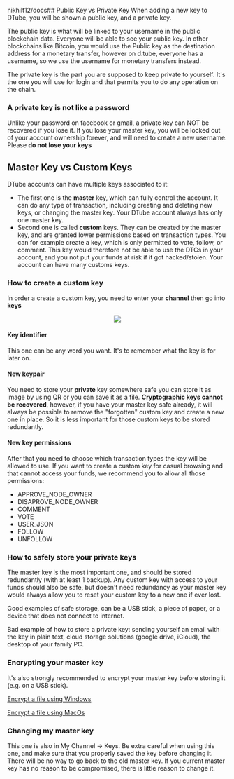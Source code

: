 nikhilt12/docs## Public Key vs Private Key
When adding a new key to DTube, you will be shown a public key, and a private key.

The public key is what will be linked to your username in the public blockchain data. Everyone will be able to see your public key. In other blockchains like Bitcoin, you would use the Public key as the destination address for a monetary transfer, however on d.tube, everyone has a username, so we use the username for monetary transfers instead.

The private key is the part you are supposed to keep private to yourself. It's the one you will use for login and that permits you to do any operation on the chain.

### A private key is not like a password
Unlike your password on facebook or gmail, a private key can NOT be recovered if you lose it. If you lose your master key, you will be locked out of your account ownership forever, and will need to create a new username. Please **do not lose your keys**

## Master Key vs Custom Keys
DTube accounts can have multiple keys associated to it: 
* The first one is the **master** key, which can fully control the account. It can do any type of transaction, including creating and deleting new keys, or changing the master key. Your DTube account always has only one master key.
* Second one is called **custom** keys. They can be created by the master key, and are granted lower permissions based on transaction types. You can for example create a key, which is only permitted to vote, follow, or comment. This key would therefore not be able to use the DTCs in your account, and you not put your funds at risk if it got hacked/stolen. Your account can have many customs keys.

### How to create a custom key

In order a create a custom key, you need to enter your **channel** then go into **keys**

<center>

![](https://i.imgur.com/aJTzTX3.png)

</center>

#### Key identifier
This one can be any word you want. It's to remember what the key is for later on.

#### New keypair
You need to store your **private** key somewhere safe you can store it as image by using QR or you can save it as a file.
**Cryptographic keys cannot be recovered**, however, if you have your master key safe already, it will always be possible to remove the "forgotten" custom key and create a new one in place. So it is less important for those custom keys to be stored redundantly.

#### New key permissions
After that you need to choose which transaction types the key will be allowed to use. If you want to create a custom key for casual browsing and that cannot access your funds, we recommend you to allow all those permissions:
* APPROVE_NODE_OWNER
* DISAPROVE_NODE_OWNER
* COMMENT
* VOTE
* USER_JSON
* FOLLOW
* UNFOLLOW

### How to safely store your private keys
The master key is the most important one, and should be stored redundantly (with at least 1 backup). Any custom key with access to your funds should also be safe, but doesn't need redundancy as your master key would always allow you to reset your custom key to a new one if ever lost.

Good examples of safe storage, can be a USB stick, a piece of paper, or a device that does not connect to internet.

Bad example of how to store a private key: sending yourself an email with the key in plain text, cloud storage solutions (google drive, iCloud), the desktop of your family PC.

### Encrypting your master key
It's also strongly recommended to encrypt your master key before storing it (e.g. on a USB stick).

[Encrypt a file using Windows](https://support.microsoft.com/en-au/help/4026312/windows-10-how-to-encrypt-a-file)

[Encrypt a file using MacOs](https://blog.macsales.com/47804-in-the-vault-how-to-encrypt-files-on-your-mac/#:~:text=Go%20to%20the%20File%20menu,the%20new%20encrypted%20disk%20image.)

### Changing my master key
This one is also in My Channel -> Keys. Be extra careful when using this one, and make sure that you properly saved the key before changing it. There will be no way to go back to the old master key. If you current master key has no reason to be compromised, there is little reason to change it.

